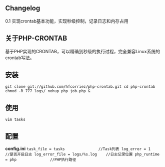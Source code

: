 ## Changelog

0.1 实现crontab基本功能，实现秒级控制，记录日志和内存占用

## 关于PHP-CRONTAB

基于PHP实现的CRONTAB，可以精确到秒级的执行过程，完全兼容Linux系统的crontab写法。

## 安装

`git clone git://github.com/hfcorriez/php-crontab.git
cd php-crontab
chmod -R 777 logs/
nohup php job.php &`

## 使用

`vim tasks`

## 配置

**config.ini**
`task_file = tasks               //Task列表
log_error = 1                   //是否开启日志
log_error_file = logs/%s.log    //日志记录位置
php_runtime = php               //PHP执行路径`